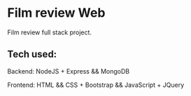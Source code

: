 # Film review Web

Film review full stack project.

## Tech used:

Backend:  NodeJS + Express && MongoDB

Frontend: HTML && CSS + Bootstrap && JavaScript + JQuery
  
